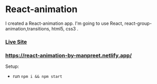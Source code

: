 # React-animation

I created a React-animation app. I'm going to use React, react-group-animation,transitions, html5, css3 .

### [Live Site](https://react-animation-by-manpreet.netlify.app/)

### https://react-animation-by-manpreet.netlify.app/

Setup:

- run `npm i && npm start`
